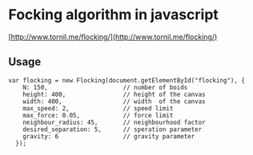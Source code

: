 # Focking algorithm in javascript

[http://www.tornil.me/flocking/](http://www.tornil.me/flocking/)


## Usage

    var flocking = new Flocking(document.getElementById("flocking"), {
        N: 150,                     // number of boids
        height: 400,                // height of the canvas
        width: 400,                 // width  of the canvas
        max_speed: 2,               // speed limit
        max_force: 0.05,            // force limit
        neighbour_radius: 45,       // neighbourhood factor
        desired_separation: 5,      // speration parameter
        gravity: 6                  // gravity parameter
      });


